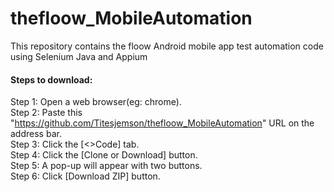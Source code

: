 # thefloow_MobileAutomation
This repository contains  the floow  Android mobile app test automation code using Selenium Java and Appium

#### **Steps to download:**
  
Step 1: Open a web browser(eg: chrome).</br>
Step 2: Paste this "https://github.com/Titesjemson/thefloow_MobileAutomation" URL on the address bar.</br>
Step 3: Click the [<>Code] tab.</br>
Step 4: Click the [Clone or Download] button.</br>
Step 5: A pop-up will appear with two buttons.</br>
Step 6: Click [Download ZIP] button.</br>



